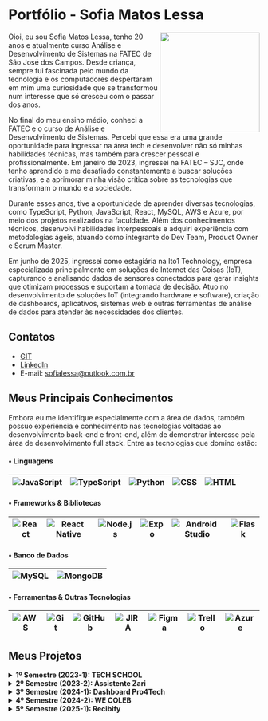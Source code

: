 # Portfólio - Sofia Matos Lessa

<img align="right" src="https://github.com/user-attachments/assets/7b6aa066-688b-44c1-8e17-304a2abc38d2" width="200">

Oioi, eu sou Sofia Matos Lessa, tenho 20 anos e atualmente curso Análise e Desenvolvimento de Sistemas na FATEC de São José dos Campos. Desde criança, sempre fui fascinada pelo mundo da tecnologia e os computadores despertaram em mim uma curiosidade que se transformou num interesse que só cresceu com o passar dos anos.

No final do meu ensino médio, conheci a FATEC e o curso de Análise e Desenvolvimento de Sistemas. Percebi que essa era uma grande oportunidade para ingressar na área tech e desenvolver não só minhas habilidades técnicas, mas também para crescer pessoal e profissionalmente. Em janeiro de 2023, ingressei na FATEC – SJC, onde tenho aprendido e me desafiado constantemente a buscar soluções criativas, e a aprimorar minha visão crítica sobre as tecnologias que transformam o mundo e a sociedade. 

Durante esses anos, tive a oportunidade de aprender diversas tecnologias, como TypeScript, Python, JavaScript, React, MySQL, AWS e Azure, por meio dos projetos realizados na faculdade. Além dos conhecimentos técnicos, desenvolvi habilidades interpessoais e adquiri experiência com metodologias ágeis, atuando como integrante do Dev Team, Product Owner e Scrum Master.

Em junho de 2025, ingressei como estagiária na Ito1 Technology, empresa especializada principalmente em soluções de Internet das Coisas (IoT), capturando e analisando dados de sensores conectados para gerar insights que otimizam processos e suportam a tomada de decisão. Atuo no desenvolvimento de soluções IoT (integrando hardware e software), criação de dashboards, aplicativos, sistemas web e outras ferramentas de análise de dados para atender às necessidades dos clientes.

## Contatos
* [GIT](https://www.github.com/sofialessaa)
* [LinkedIn](https://www.linkedin.com/sofiamatoslessa)
* E-mail: sofialessa@outlook.com.br
  
## Meus Principais Conhecimentos

Embora eu me identifique especialmente com a área de dados, também possuo experiência e conhecimento nas tecnologias voltadas ao desenvolvimento back-end e front-end, além de demonstrar interesse pela área de desenvolvimento full stack. Entre as tecnologias que domino estão:

#### • Linguagens
| ![JavaScript](https://img.shields.io/badge/-JavaScript-0D1117?style=for-the-badge&logo=javascript) | ![TypeScript](https://img.shields.io/badge/-TypeScript-0D1117?style=for-the-badge&logo=typescript) | ![Python](https://img.shields.io/badge/-Python-3776AB?style=for-the-badge&logo=python&logoColor=white) | ![CSS](https://img.shields.io/badge/-CSS3-1572B6?style=for-the-badge&logo=css3&logoColor=white) | ![HTML](https://img.shields.io/badge/-HTML5-E34F26?style=for-the-badge&logo=html5&logoColor=white) |
| --- | --- | --- | --- | --- |

#### • Frameworks & Bibliotecas
| ![React](https://img.shields.io/badge/-React-0D1117?style=for-the-badge&logo=react) | ![React Native](https://img.shields.io/badge/-React%20Native-0D1117?style=for-the-badge&logo=react) | ![Node.js](https://img.shields.io/badge/-Node.js-339933?style=for-the-badge&logo=node.js&logoColor=white) | ![Expo](https://img.shields.io/badge/expo-1C1C1C.svg?style=for-the-badge&logo=expo&logoColor=white) | ![Android Studio](https://img.shields.io/badge/Android%20Studio-3DDC84.svg?style=for-the-badge&logo=android-studio&logoColor=black) | ![Flask](https://img.shields.io/badge/flask-000000.svg?style=for-the-badge&logo=flask&logoColor=white) |
| --- | --- | --- | --- | --- | --- |

#### • Banco de Dados
| ![MySQL](https://img.shields.io/badge/-MySQL-0D1117?style=for-the-badge&logo=mysql) | ![MongoDB](https://img.shields.io/badge/-MongoDB-0D1117?style=for-the-badge&logo=mongodb) |
| --- | --- |

#### • Ferramentas & Outras Tecnologias
| ![AWS](https://img.shields.io/badge/-AWS-0D1117?style=for-the-badge&logo=amazonaws&logoColor=FF9900) | ![Git](https://img.shields.io/badge/-Git-F05032?style=for-the-badge&logo=git&logoColor=white) | ![GitHub](https://img.shields.io/badge/-GitHub-181717?style=for-the-badge&logo=github&logoColor=white) | ![JIRA](https://img.shields.io/badge/-JIRA-0D1117?style=for-the-badge&logo=jira) | ![Figma](https://img.shields.io/badge/Figma-0D1117?style=for-the-badge&logo=figma) | ![Trello](https://img.shields.io/badge/Trello-%23026AA7.svg?style=for-the-badge&logo=Trello&logoColor=white) |![Azure](https://img.shields.io/badge/azure-0078D4.svg?style=for-the-badge&logo=microsoft-azure&logoColor=white) |
| --- | --- | --- | --- | --- | --- | --- | 

## Meus Projetos

<details>
  <summary><strong>1º Semestre (2023-1): TECH SCHOOL</strong></summary>
  
O projeto desenvolvido no primeiro semestre do curso teve como parceiro o cliente interno Antônio Egydio São Tiago Graça - FATEC São José dos Campos – SP. A necessidade surgiu a partir do interesse da empresa em implementar o método ágil SCRUM no ambiente de trabalho. No entanto, os colaboradores ainda não possuíam conhecimento suficiente sobre a metodologia, o que dificultava sua aplicação prática no dia a dia. 

Solução: Desenvolver um site informativo simples e funcional sobre a metodologia ágil SCRUM. O site deve apresentar conceitos, fundamentos e exemplos práticos, complementados por avaliações interativas para os usuários. A proposta foi auxiliar na comunicação e incentivar o uso da metodologia, contribuindo para uma melhor organização e eficiência dos funcionários. 

* [Link do github - TECH SCHOOL (2023-1)](https://github.com/DianneFaria/Projeto-de-API-1-Semestre)

#### Tecnologias Utilizadas
* **HTML:** Responsável pela estruturação das páginas do site.
* **CSS:** Aplicado para a estilização e o design visual.
* **Bootstrap:** Utilizado para construir um layout responsivo e moderno.
* **JavaScript:** Utilizado na implementação de validações nos questionários.
* **Flask:** Framework leve utilizado para estruturar a aplicação web, criar rotas e realizar a integração entre o front-end e o back-end.
* **Python:** Linguagem utilizada no desenvolvimento da lógica da aplicação e na configuração da hospedagem local por meio do Flask.
* **Figma:** Ferramenta utilizada para criação de protótipos.
* **Trello:** Utilizado no gerenciamento de tarefas, organização de sprints e acompanhamento do progresso da equipe.
* **Microsoft Office:** Utilizado na documentação, apresentações e no planejamento geral do projeto.
* **GitHub:** Utilizado para o hospedagem do código e documentação do projeto.

#### Contribuições Pessoais
Durante o desenvolvimento deste projeto, atuei como desenvolvedor, assumindo diversas responsabilidades que abrangeram tanto a implementação de funcionalidades quanto a melhoria da experiência do usuário e a organização visual. Seguem as principais contribuições:
  * Protótipo e Layout do Site: Participei da criação dos protótipos no Figma e atuei na definição de um layout intuitivo e moderno. Estudei a usabilidade e a escolha de cores, visando proporcionar uma experiência que facilitasse o foco e a concentração do usuário.
  * Desenvolvimento do Menu Lateral: Fiz a implementação completa do menu lateral, incluindo o gerenciamento de rotas, definição dos layouts e interações do usuário. Usei as seguintes tecnologias: HTML, CSS, Bootstrap.
  * Correções e Atualizações de Conteúdo: Revisei e corrigi os textos em diversas seções do site, garantindo clareza e coerência na comunicação.
  * Funcionalidade de Scroll e Retorno ao Topo: Fiz a integração de uma barra de navegação com links âncora para seções específicas (Backlog, Burndown, Kanban e DoR/DoD) junto com um botão para retornar rapidamente ao topo da página, proporcionando uma navegação fluida e eficiente. Usei as seguintes tecnologias: HTML.
  * Desenvolvimento da Paleta de Cores para Modo Light e Dark: Criação e implementação de uma paleta de cores que contempla dois temas (light e dark), proporcionando além de um visual melhor, a organização das cores no projeto. Usei as seguintes tecnologias: CSS.
  * Hospedagem da aplicação web na AWS: participei da hospedagem do site que estava rodando localmente para plataforma AWS.
    
#### Hard Skills
* HTML - Possuo autonomia para ensinar.
* CSS - Sei fazer com autonomia.
* FLASK - Sei fazer com autonomia.
* Python - Realizo com auxílio. 
* Bootstrap- Sei fazer com autonomia.
* JavaScript- Realizo com auxílio.  
* Figma- Sei fazer com autonomia.
* Github- Possuo autonomia para ensinar.
  
#### Soft Skills
* Comunicação: Utilizei aplicativos como Trello e Microsoft Teams, além de participar ativamente de reuniões e trocar mensagens para compartilhar informações, ideias e feedbacks de forma ágil, promovendo um ambiente colaborativo e integrado.
* Gestão de Tempo: Adotei técnicas de priorização e definição de metas, utilizando ferramentas de planejamento para cumprir os prazos do projeto e maximizar a produtividade.
* Compromisso: Investi em estudos a parte, e na prática constante de novas tecnologias e frameworks, contribuindo significativamente para o desenvolvimento do front-end e a evolução contínua das minhas habilidades.

#### Vídeo do projeto - 1º Semestre: TECH SCHOOL

https://github.com/user-attachments/assets/1fe0ce6a-f766-4f82-be55-7a200d456c5b

#### Acesse o site pelo seu computador ou celular!
* Link do Projeto [TechSchool](https://techschool.pedrohenribeiro.com/)

</details>

<details>
  <summary><strong>2º Semestre (2023-2): Assistente Zari</strong></summary>
  
O projeto desenvolvido no primeiro semestre do curso e teve como parceiro o cliente interno  Giuliano Araujo Bertoti - FATEC São José dos Campos – SP. A necessidade surgiu a partir da dificuldades dos usuários de analisarem documentos extensos de forma eficaz e rápida, sobretudo na busca de informações específicas.  

Solução: Desenvolver um modelo de ChatBot (assistente virtual) capaz de analisar documentos enviados pelos usuários, como pdf e word, a partir disso responder de forma interativa e objetiva as perguntas sobre o conteúdo. Alem disso, o usuário tera acesso ao histórico de conversa com o ChatBot caso queira revisitar as interações anteriores.

* [Link do GitHub - Assistente Zari (2023-2)](https://github.com/Equipe-Meta-Code/Zari-documentation)

#### Tecnologias Utilizadas
* **JAVA:** Utilizada para o desenvolvimento do ChatBot, como a implementação da lógica.
* **Eclipse:** Ambiente de desenvolvimento integrado (IDE) que fornece ferramentas para escrever, depurar e testar código.
* **Gradle:** Ferramenta de automação de builds que automatiza processos como compilação, teste, empacotamento e distribuição de software.
* **MySQL:** Utilizado para a criação do banco de dados, onde armazena os documentos enviados e interações feitas pelo usuário ao ChatBot.
* **Azure:** Utilizado para hospedagem do banco de dados.
* **Figma:** Ferramenta utilizada para criação de protótipos.
* **Trello:** Utilizado no gerenciamento de tarefas, organização de sprints e acompanhamento do progresso da equipe.
* **Microsoft Office:** Utilizado na documentação, apresentações e no planejamento geral do projeto.
* **GitHub:** Utilizado para o hospedagem do código e documentação do projeto.

#### Contribuições Pessoais
Durante o desenvolvimento deste projeto, atuei como desenvolvedor, assumindo diversas responsabilidades que abrangeram tanto a implementação de funcionalidades quanto a melhoria da experiência do usuário e a organização visual. Seguem as principais contribuições:
  * Desenvolvimento da tela de cadastro: Criei uma interface de cadastro, definindo três campos obrigatórios: nome, e-mail e senha. Para melhorar a usabilidade, implementei um botão que alterna entre mostrar e ocultar a senha. Tecnologias utilizadas: Java, WindowBuilder do Eclipse e Swing.
* Hospedagem do banco de dados na Azure: hospedei o banco de dados que rodava localmente para a plataforma da Azure.
* Botão mostrar senha: na tela de login, adicionei a mesma funcionalidade de mostrar e ocultar senha que havia sido implementada na tela de cadastro.
* Padronização de estilo visual das telas: Uniformizei o layout e os estilos das telas de cadastro, login e inicial para que ambas compartilhassem as mesmas cores, fontes e espaçamentos. Tecnologias utilizadas: Java, WindowBuilder do Eclipse e Swing.
* Definição do tema: defini os temas dos documentos (pdf e word) que são enviados para a Zari analisar e responder às perguntas dos usuários.
* Implementação do botão de histórico na tela de Perguntas e Respostas: Na interface do chat, inseri um botão “Histórico” que abre uma lista de interações anteriores entre o usuário e o assistente.
    
#### Hard Skills
* JAVA - Realizo com auxílio.
* Eclipse - Realizo com auxílio.
* Gradle - Realizo com auxílio
* MySQL - Sei fazer com autonomia. 
* Azure - Realizo com auxílio. 
* Figma - Sei fazer com autonomia.
* GitHub - Possuo autonomia para ensinar.
* Trello - Possuo autonomia para ensinar.
  
#### Soft Skills
* Comunicação:
* Gestão de Tempo:
* Compromisso:

#### Vídeo do projeto - 2º Semestre: Assistente Zari

https://github.com/user-attachments/assets/34e27c31-b695-4d36-b798-e8dc9ae1faf7

</details>

<details>
  <summary><strong>3º Semestre (2024-1): Dashboard Pro4Tech</strong></summary>
  
O projeto desenvolvido no terceiro semestre do curso teve como parceiro um cliente externo, a empresa de Tecnologia Pro4Tech. A necessidade surgiu a partir da dificuldade da Pro4Tech em consolidar e interpretar dados massivos, armazenados em planilhas Excel, o que tornava lento o acompanhamento de vendas, clientes e indicadores de desempenho, além de comprometer a agilidade e a precisão na tomada de decisões estratégicas.

Solução: Desenvolver uma aplicação werb dinâmica e eficiente para análise de dados de vendas, utilizando planilhas Excel como fonte de informação. A aplicação organiza esses dados em dashboards interativos e tabelas com filtros personalizados, oferecendo uma ferramenta acessível e intuitiva que permite à empresa entender melhor seu desempenho comercial e tomar decisões estratégicas com mais precisão.

* [Link do GitHub - Dashboard Pro4Tech (2024-1)](https://github.com/Equipe-Meta-Code/Dashboard-Pro4Tech)

#### Tecnologias Utilizadas
* **TypeScript:** Utilizado para aumentar a segurança, organização e produtividade no desenvolvimento. Atua como linguagem principal no frontend e no backend.
* **JavaScript:** Utilizado na criação de scripts para processamento de dados e na estruturação da lógica da interface, conferindo dinamismo e interatividade ao usuário.
* **React:** Biblioteca utilizada para o desenvolvimento da interface do usuário com componentes responsivos e reutilizáveis.
* **MySQL:** Utilizado para a criação do banco de dados [...]
* **NodeJS:** Utilizado no backend para a criação de APIs e implementação da lógica integrada ao banco de dados.
* **SCSS:** Aplicado para a estilização e o design visual.
* **Figma:** Ferramenta utilizada para criação de protótipos.
* **Trello:** Utilizado no gerenciamento de tarefas, organização de sprints e acompanhamento do progresso da equipe.
* **Microsoft Office:** Utilizado na documentação, apresentações e no planejamento geral do projeto.
* **GitHub:** Utilizado para o hospedagem do código e documentação do projeto.

#### Contribuições Pessoais
Durante o desenvolvimento deste projeto, atuei como desenvolvedor, assumindo diversas responsabilidades que abrangeram tanto a implementação de funcionalidades quanto a melhoria da experiência do usuário e a organização visual. Seguem as principais contribuições:
* Rotas e visualização em tempo real: criei rotas GET para fornecer dados de vendas (quantidade por produto e totais mensais) e integrei esses endpoints em gráficos React para exibir os números sempre atualizados. Tecnologias: JavaScript, React (TypeScript) e MySQL.
* Ajuste feito na leitura das planilhas de excel: Implementei as especificações necessárias para que o banco de dados pudesse interpretar corretamente a coluna de data importada do Excel, evitando erros de leitura e conversão. Tecnologias utilizadas: JavaScript.
* Criação da tabela Cliente e função associada: participei do desenvolvimento da tabela Cliente no banco de dados e a função correspondente para importar apenas os campos necessários do arquivo Excel, garantindo que essas informações fossem mapeadas corretamente. Tecnologias utilizadas: React (TypeScript), JavaScript e MySQL.
* Implementação do modo claro: Realizei as alterações necessárias para suportar tanto o dark mode quanto o light mode. Ajustei a paleta de cores do light mode e verifiquei todos os componentes em dark mode para manter a consistência visual. Tecnologias utilizadas: React com TypeScript e SCSS.
* Método para adicionar vendas: Participei da criação do método de adicionar vendas, implementando o backend, a conectividade com o frontend e o próprio frontend. No frontend, criei também o modal de vendas, ajustando o visual e as fontes. Tecnologias utilizadas: React com TypeScript e SCSS.
* Formatação de valores nos gráficos e máscaras: Ajustei os componentes de visualização e máscaras no input de valores para que, ao exibir valores, eles aparecessem no formato padrão BRL (pt-BR), mantendo a consistência com o restante da aplicação e facilitando a entrada correta de valores pelos usuários. Tecnologias utilizadas: React (TypeScript).
* Responsividade dos gráficos: Implementei a responsividade nos gráficos, garantindo que eles se redimensionassem corretamente de acordo com intervalos de dados dinâmicos e diferentes tamanhos de tela. Tecnologias utilizadas: React com TypeScript e SCSS.

    
#### Hard Skills
* TypeScript - Realizo com auxílio.
* JavaScript - Sei fazer com autonomia.
* MySQL - Sei fazer com autonomia. 
* React - Sei fazer com autonomia. 
* SCSS - Sei fazer com autonomia.
* Figma - Sei fazer com autonomia.
* GitHub - Possuo autonomia para ensinar.
  
#### Soft Skills
* Comunicação:
* Gestão de Tempo:
* Compromisso:

#### Vídeo do projeto - 3º Semestre: Dashboard Pro4Tech

https://github.com/user-attachments/assets/69b362c9-edfd-4413-a01b-0c0df8ee9261

</details>

<details>
  <summary><strong>4º Semestre (2024-2): WE COLEB</strong></summary>
  
O projeto desenvolvido no quarto semestre do curso teve como parceiro um cliente externo, a empresa de Logística JJM Log. A necessidade surgiu a partir da dificuldade da JJM LOG em administrar seus processos internos, o que comprometia a eficácia da comunicação e a transparência entre os diversos departamentos, gerando falhas no controle de entregas, uso excessivo de recursos, baixa visibilidade das operações logísticas e problemas na interação entre RH e funcionários, dificultando o armazenamento e a organização dos documentos dos colaboradores.  

Solução: Desenvolver um sistema web completo em ambiente de produção, com regras de negócio complexas e deploy automatizado, focado em otimizar fluxos de trabalho e fortalecer a colaboração dos departamentos da JJM Log: registro de entregas detalhadas, RH gerencia documentos de funcionários de forma eficaz, cadastro de clientes,  solicitações de serviço. Tudo isso ofereceu informações rapidas e organizadas em tempo real entre os departamentos.

* [Link do GitHub - WE COLEB (2024-2)](https://github.com/Equipe-Meta-Code/WE-COLEB-JJM-Log)

#### Tecnologias Utilizadas
* **TypeScript:** Utilizado para aumentar a segurança, organização e produtividade no desenvolvimento. Atua como linguagem principal no frontend e no backend.
* **JavaScript:** Utilizado na criação de scripts para processamento de dados e na estruturação da lógica da interface, conferindo dinamismo e interatividade ao usuário.
* **MySQL:** Utilizado para a criação do banco de dados relacional, onde eram armazenados e gerenciados os dados da aplicação.
* **React:** Biblioteca utilizada para o desenvolvimento da interface do usuário com componentes responsivos e reutilizáveis.
* **Node.js:** Utilizado no backend para a criação de APIs e implementação da lógica integrada ao banco de dados.
* **Figma:** Ferramenta utilizada para a criação de protótipos e definição do layout da aplicação.
* **CSS:** Aplicado para a estilização e o design visual.
* **Slack:** Platafotma utilizada para comunicação em tempo real com o cliente, facilitando o alinhamento de expectativas, a troca de feedbacks e a rápida resolução de dúvidas.
* **Trello:** Utilizado no gerenciamento de tarefas, organização de sprints e acompanhamento do progresso da equipe.
* **Microsoft Office:** Utilizado para documentação, apresentações e planejamento geral do projeto.
* **GitHub:** Utilizado para hospedagem do código e documentação do projeto.

#### Contribuições Pessoais
Durante o desenvolvimento deste projeto, atuei como Product Owner, centralizando a comunicação com o cliente, definindo requisitos, priorizando funcionalidades e gerenciando o backlog, além de contribuir diretamente no desenvolvimento de código para implementar as soluções que atendiam as necessidades do cliente. Seguem as principais contribuições:
* Comunicação com o cliente: conduzi reuniões para entender requisitos, alinhar expectativas e repassar feedback ao time, assegurando que as soluções desenvolvidas atendessem às necessidades do cliente. Tecnologias utilizadas: Slack e Google Meet.
* Criação do Backlog e User Stories: organizei em planilha Excel o backlog do produto e as user stories, detalhando funcionalidades, cenários de uso e critérios de aceitação, e priorizando entregas conforme impacto para o cliente.
* Organização do README no GitHub: estruturei o README do repositório, com visão geral do projeto, convenções adotadas, orientações para contribuição e guia de instalação do projeto.
* Criação da página Lista de Clientes: implementei o CRUD completo com cadastro de campos básicos e múltiplos endereços, validei entradas para manter a integridade dos dados e adicionei filtros dinâmicos para facilitar a busca pelos nomes dos clientes. Tecnologias: React (JavaScript), CSS e MySQL.
* Organizei o Trello: Dividi as user stories em cards no Trello, atribuí responsáveis e sincronizei tudo em uma planilha para monitorar o progresso, alinhar prioridades e otimizar o planejamento das sprints.
* Criação da página Detalhes do Cliente: desenvolvi uma tela de visualização que apresenta todos os registros do cliente selecionado. Tecnologias Utilizadas: React(JavaScript) e CSS.
* Modal de Edição de Cliente: criei e integrei um modal responsivo para editar os campos do cliente sem sair da lista. Tecnologias Utilizadas: React(JavaScript) e CSS.
* Aprimoramentos no FrontEnd: participei da melhora do layout e a usabilidade geral do projeto. Tecnologias Utilizadas: React(JavaScript) e CSS.
    
#### Hard Skills
* TypeScript - Realizo com auxílio.
* JavaScript - Sei fazer com autonomia.
* MySQL - Sei fazer com autonomia. 
* React - Sei fazer com autonomia.
* NodeJS - Realizo com auxílio.
* CSS - Sei fazer com autonomia.
* Slack - Possuo autonomia para ensinar.
* Figma - Sei fazer com autonomia.
* GitHub - Possuo autonomia para ensinar.
* Trello - Possuo autonomia para ensinar.
  
#### Soft Skills
* Comunicação:
* Gestão de Tempo:
* Compromisso:

#### Vídeo do projeto - 4º Semestre: WE COLEB

https://github.com/user-attachments/assets/bb71b67d-0bf2-403c-a41c-c248c59d1702

</details>

<details>
  <summary><strong>5º Semestre (2025-1): Recibify</strong></summary>
  
O projeto desenvolvido no quinto semestre do curso teve como parceiro um cliente externo, a empresa de Tecnologia GSW Software. A necessidade surgiu a partir da dificuldade da GSW Software em se organizar e tornar o processo de reembolso de funcionarios o mais simples e pratico possivel, pois a alta demanda de registros manuais gerava erros e atrasos nas analises, prejudicando os colaboradores e gestores.

Solução: O projeto teve o desenvolvimento de um aplicativo móvel que permite aos usuários registrar reembolsos de despesas, anexar comprovantes, incluir descrições e acompanhar o status de aprovação das solicitações. Ademais, foi criado um sistema web corporativo no qual o gerente monitora as despesas e pode alterar o status de cada solicitação, promovendo maior eficiência em todo o processo.

* [Link do GitHub - Recibify (2025-1)](https://github.com/Equipe-Meta-Code/SistemaReembolso-GSW-Software)

#### Tecnologias Utilizadas
* **TypeScript:** Utilizado para aumentar a segurança, organização e produtividade no desenvolvimento. Atua como linguagem principal no frontend e no backend.
* **MySQL:** Utilizado para a criação do banco de dados relacional, onde eram armazenados e gerenciados as fotos dos usuários e comprovantes.
* **React:** Biblioteca utilizada para o desenvolvimento da interface do usuário com componentes responsivos e reutilizáveis no sistema web.
* **React Native:** Utilizado para a criação do aplicativo.
* **Expo:** Framework usado para desenvolvimento do aplicativo em React Native.
* **MongoDB:** Utilizado para a criação do banco de dados não relacional, onde eram armazenados e gerenciados os dados da aplicação mobile e web.
* **Android Studio:** Ambiente para testar o aplicativo e para gerar o APK.
* **Node.js:** Utilizado no backend para a criação de APIs, implementação da lógica integrada ao banco de dados e na integração do mobile com o web.
* **CSS:** Aplicado para a estilização e o design visual.
* **GIT:** Sistema de controle de versão utilizado para gerenciar o histórico de alterações, organizar branches, manipular commits, atualizar submódulos e integrar diferentes repositórios.
* **Figma:** Ferramenta utilizada para a criação de protótipos e definição do layout da aplicação.
* **Jira:** Utilizado no gerenciamento de tarefas, organização de sprints e acompanhamento do progresso da equipe.
* **Microsoft Office:** Utilizado para documentação, apresentações e planejamento geral do projeto.
* **GitHub:** Utilizado para hospedagem do código e documentação do projeto.

#### Contribuições Pessoais
Durante o desenvolvimento do projeto, atuei como Scrum Master, centralizando a comunicação com o time e garantindo o fluxo organizado das atividades. Coordenei a divisão de tarefas em sprints, mantendo todos alinhados sobre prioridades e prazos. Além disso, conduzi reuniões entre o grupo, monitorando o progresso, removendo impedimentos e contribuindo diretamente no desenvolvimento de código para entregar soluções que atendiam às necessidades do cliente. Seguem as principais contribuições:
* Organização de tarefas: Dividi o backlog em epics e histórias de usuário, atribuí responsáveis e incluí descrições detalhadas em cada tarefa, o que melhorou a visibilidade e o entendimento da equipe sobre o escopo de cada ponto. Tecnologias utilizadas: Jira e Excel.
* Padronização de repositório no GitHub: Estabeleci padrões de nomenclatura para branches e commits (baseadas em Git Flow).
* Implementação da lógica de Login e Cadastro: Modelagem da tabela de usuários, implementação de rotas de login e cadastro com JWT no backend (Node.js/TypeScript/MongoDB) e integração de estado via Redux Toolkit no app React Native (Expo).
* Funcionalidade de upload de comprovantes no Android: participei do upload de comprovantes, atuando principalmente na parte do upload no android. Tecnologias utilizadas: TypeScript, React Native e Expo.
* Campos dinâmicos e descrição opcional em registro de despesas: implementei lógica condicional para exibir campos adicionais ao selecionar categorias “Material” e “Transporte” e tornei o campo de descrição opcional. Tecnologias utilizadas: TypeScript, React Native e Expo.
* Notificação de mudança de status: criei no backend uma tabela de alterações de status e desenvolvi um mecanismo de notificação local no app que informa o usuário assim que seu pedido de reembolso é aprovado ou rejeitado. Tecnologias utilizadas: Node.js/TypeScript/MongoDB, React Native (Expo).
* Ajustes visuais nas telas de informação e pré-registro: Telas (CSS e React Native) alinhadas ao protótipo no Figma, otimizando usabilidade e consistência de layout..
* Controle de versão com Git: Utilizei o Git como sistema de controle de versão para gerenciar o histórico de alterações no código-fonte do projeto. Realizei operações como atualização de submódulos, organização de branches, manipulação de commits e integração entre repositórios, garantindo rastreabilidade, colaboração eficiente e maior controle sobre o desenvolvimento.
* Sistema web corporativo: Implementação das interfaces de cadastro e listagem (categorias, departamentos e funcionários) com filtros de pesquisa e edição inline, assegurando conectividade com o backend e facilidade de manutenção. Tecnologias utilizadas: React e TypeScript.
    
#### Hard Skills
* TypeScript - Realizo com auxílio.
* MySQL - Sei fazer com autonomia. 
* React - Sei fazer com autonomia.
* React Native - Sei fazer com autonomia.
* MongoDB - Sei fazer com autonomia.
* Expo - Realizo com auxílio.
* Android Studio - Realixo com auxílio.
* NodeJS - Realizo com auxílio.
* CSS - Sei fazer com autonomia.
* GIT - Sei fazer com autonomia.
* Figma - Sei fazer com autonomia.
* GitHub - Possuo autonomia para ensinar.
* Jira - Sei fazer com autonomia.
  
#### Soft Skills
* Comunicação:
* Gestão de Tempo:
* Compromisso:

#### Vídeo do projeto - 5º Semestre: Recibify

https://github.com/user-attachments/assets/94c29cc8-6a87-46c7-b28e-c3a642d5e4c1

</details>
